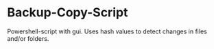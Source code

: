 # Backup-Copy-Script

Powershell-script with gui. Uses hash values to detect changes in files and/or folders.
